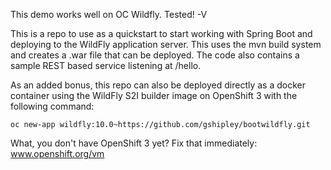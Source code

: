 This demo works well on OC Wildfly. Tested! -V

This is a repo to use as a quickstart to start working with Spring Boot and deploying to the WildFly application server.  This uses the mvn build system and creates a .war file that can be deployed.  The code also contains a sample REST based service listening at /hello.

As an added bonus, this repo can also be deployed directly as a docker container using the WildFly S2I builder image on OpenShift 3 with the following command:

	oc new-app wildfly:10.0~https://github.com/gshipley/bootwildfly.git


What, you don't have OpenShift 3 yet? Fix that immediately: www.openshift.org/vm
